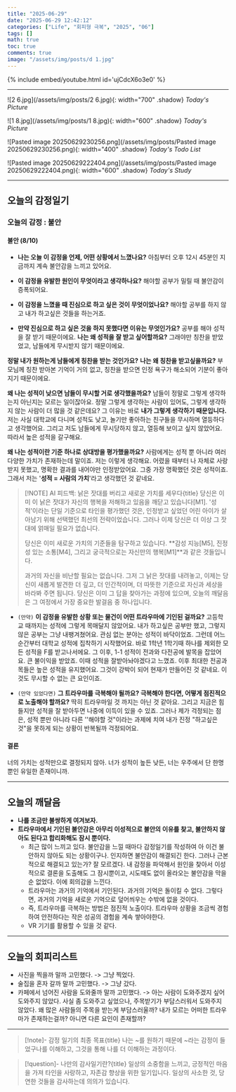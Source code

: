 ```yaml
---
title: "2025-06-29"
date: "2025-06-29 12:42:12"
categories: ["Life", "회피형 극복", "2025", "06"]
tags: []
math: true
toc: true
comments: true
image: "/assets/img/posts/d 1.jpg"
---
```


{% include embed/youtube.html id='ujCdcX6o3e0' %}



---

![2 6.jpg](/assets/img/posts/2 6.jpg){: width="700" .shadow}
_Today's Picture_

![1 8.jpg](/assets/img/posts/1 8.jpg){: width="600" .shadow}
_Today's Picture_

![Pasted image 20250629230256.png](/assets/img/posts/Pasted image 20250629230256.png){: width="400" .shadow}
_Today's Todo List_

![Pasted image 20250629222404.png](/assets/img/posts/Pasted image 20250629222404.png){: width="600" .shadow}
_Today's Study_

---
## 오늘의 감정일기

### 오늘의 감정 : 불안

#### 불안 (8/10)
- **나는 오늘 이 감정을 언제, 어떤 상황에서 느꼈나요?**
아침부터 오후 12시 45분인 지금까지 계속 불안감을 느끼고 있어요.

- **이 감정을 유발한 원인이 무엇이라고 생각하나요?**
해야할 공부가 밀릴 때 불안감이 증폭되어요.

- **이 감정을 느꼈을 때 진심으로 하고 싶은 것이 무엇이었나요?**
해야할 공부를 하지 않고 내가 하고싶은 것들을 하는거죠.

- **만약 진심으로 하고 싶은 것을 하지 못했다면 이유는 무엇인가요?**
공부를 해야 성적을 잘 받기 때문이에요. **나는 왜 성적을 잘 받고 싶어할까요?** 그래야만 칭찬을 받았었고, 남들에게 무시받지 않기 때문이에요. 

**정말 내가 원하는게 남들에게 칭찬을 받는 것인가요?** **나는 왜 칭찬을 받고싶을까요?** 부모님께 칭찬 받아본 기억이 거의 없고, 칭찬을 받으면 인정 욕구가 해소되어 기분이 좋아지기 때문이에요.

**왜 나는 성적이 낮으면 남들이 무시할 거로 생각했을까요?** 남들이 정말로 그렇게 생각하는지 아닌지는 모르는 일이잖아요. 정말 그렇게 생각하는 사람이 있어도, 그렇게 생각하지 않는 사람이 더 많을 것 같은데요? 그 이유는 바로 **내가 그렇게 생각하기 때문입니다.** 저는 사실 대학교에 다니며 성적도 낮고, 놀기만 좋아하는 친구들을 무시하며 열등하다고 생각했어요. 그리고 저도 남들에게 무시당하지 않고, 열등해 보이고 싶지 않았어요. 따라서 높은 성적을 갈구해요.

**왜 나는 성적이란 기준 하나로 상대방을 평가했을까요?** 사람에게는 성적 뿐 아니라 여러 다양한 가치가 존재하는데 말이죠. 저는 이렇게 생각해요. 어렸을 때부터 나 자체로 사랑받지 못했고, 명확한 결과를 내어야만 인정받았어요. 그중 가장 명확했던 것은 성적이죠. 그래서 저는 '**성적 = 사람의 가치**'라고 생각했던 것 같네요.

> [!NOTE] AI 피드백: 낡은 잣대를 버리고 새로운 가치를 세우다{title}
> 당신은 이미 이 낡은 잣대가 자신의 행복을 저해하고 있음을 깨닫고 있습니다[M1]. '성적'이라는 단일 기준으로 타인을 평가했던 것은, 인정받고 싶었던 어린 아이가 살아남기 위해 선택했던 최선의 전략이었습니다. 그러나 이제 당신은 더 이상 그 잣대에 얽매일 필요가 없습니다.
> 
> 당신은 이미 새로운 가치의 기준들을 탐구하고 있습니다. **감성 지능[M5], 진정성 있는 소통[M4], 그리고 궁극적으로는 자신만의 행복[M1]**과 같은 것들입니다.
> 
> 과거의 자신을 비난할 필요는 없습니다. 그저 그 낡은 잣대를 내려놓고, 이제는 당신이 새롭게 발견한 더 깊고, 더 인간적이며, 더 따뜻한 기준으로 자신과 세상을 바라봐 주면 됩니다. 당신은 이미 그 답을 찾아가는 과정에 있으며, 오늘의 깨달음은 그 여정에서 가장 중요한 발걸음 중 하나입니다.

- `(만약)` **이 감정을 유발한 상황 또는 물건이 어떤 트라우마에 기인된 걸까요?**
고등학교 때까지는 성적에 그렇게 목매달지 않았어요. 내가 하고싶은 공부만 했고, 그렇지 않은 공부는 그냥 내팽겨쳤어요. 관심 없는 분야는 성적이 바닥이었죠. 그런데 어느순간부터 대학교 성적에 집착하기 시작했어요. 바로 1학년 1학기때 하나를 제외한 모든 성적을 F를 받고나서에요. 그 이후, 1-1 성적이 전과와 다전공에 발목을 잡았어요. 큰 불이익을 받았죠. 이때 성적을 잘받아놔야겠다고 느꼈죠. 이후 최대한 전공과목들은 높은 성적을 유지했어요. 그것이 강박이 되어 현재가 만들어진 것 같네요. 이것도 무시할 수 없는 큰 요인이죠.

- `(만약 있었다면)` **그 트라우마를 극복해야 될까요? 극복해야 한다면, 어떻게 점진적으로 노출해야 할까요?**
딱히 트라우마일 것 까지는 아닌 것 같아요. 그리고 지금은 힘들지만 성적을 잘 받아두면 나중에 이득이 있을 수 있죠. 그러나 제가 걱정되는 점은, 성적 뿐만 아니라 다른 ''해야할 것"이라는 과제에 치여 내가 진정 "하고싶은 것"을 못하게 되는 상황이 반복될까 걱정되어요. 

#### 결론
너의 가치는 성적만으로 결정되지 않아. 너가 성적이 높든 낮든, 너는 우주에서 단 한명뿐인 유일한 존재이니까.

---
## 오늘의 깨달음

- **나를 조금만 불쌍하게 여겨보자.**
- **트라우마에서 기인된 불안감은 아무리 이성적으로 불안의 이유를 찾고, 불안하지 않아도 된다고 합리화해도 잠시 뿐이다.**
	- 최근 많이 느끼고 있다. 불안감을 느낄 때마다 감정일기를 작성하여 아 이건 불안하지 않아도 되는 상황이구나. 인지하면 불안감이 해결되긴 한다. 그러나 근본적으로 해결되고 있는가? 잘 모르겠다. 내 감정을 파악해서 원인을 찾아서 이성적으로 결론을 도출해도 그 잠시뿐이고, 시도때도 없이 올라오는 불안감을 막을 순 없었다. 이에 회의감을 느낀다.
	- 트라우마는 과거의 기억에서 기인된다. 과거의 기억은 돌이킬 수 없다. 그렇다면, 과거의 기억을 새로운 기억으로 덮어씌우는 수밖에 없을 것이다.
	- 즉, 트라우마를 극복하는 방법은 점진적 노출이다. 트라우마 상황을 조금씩 경험하여 안전하다는 작은 성공의 경험을 계속 쌓아야한다.
	- VR 기기를 활용할 수 있을 것 같다.

---
## 오늘의 회피리스트

- 사진을 찍을까 말까 고민했다. -> 그냥 찍었다.
- 술집을 혼자 갈까 말까 고민했다. -> 그냥 갔다.
- 카페에서 넘어진 사람을 도와줄까 말까 고민했다. -> 아는 사람이 도와주겠지 싶어 도와주지 않았다. 사실 좀 도와주고 싶었으나, 주목받기가 부담스러워서 도와주지 않았다. 왜 많은 사람들의 주목을 받는게 부담스러울까? 내가 모르는 어떠한 트라우마가 존재하는걸까? 아니면 다른 요인이 존재할까?

---

> [!note]- 감정 일기의 최종 목표{title}
> 나는 ~를 원하기 때문에 ~라는 감정이 들었구나를 이해하고, 그것을 통해 나를 더 이해하는 과정이다.

> [!question]- 나만의 감사일기란?{title}
> 일상의 소중함을 느끼고, 긍정적인 마음을 가져 타인을 사랑하고, 자존감 향상을 위한 일기입니다. 일상의 사소한 것, 당연한 것들을 감사하는데 의의가 있습니다.